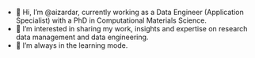- 👋 Hi, I’m @aizardar, currently working as a Data Engineer (Application Specialist) with a PhD in Computational Materials Science. 
- 👀 I’m interested in sharing my work, insights and expertise on research data management and data engineering.
- 🌱 I’m always in the learning mode. 

<!---
aizardar/aizardar is a ✨ special ✨ repository because its `README.md` (this file) appears on your GitHub profile.
You can click the Preview link to take a look at your changes.
--->
